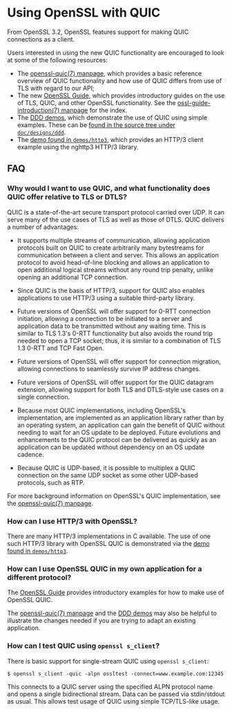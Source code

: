 Using OpenSSL with QUIC
=======================

From OpenSSL 3.2, OpenSSL features support for making QUIC connections as a
client.

Users interested in using the new QUIC functionality are encouraged to look at
some of the following resources:

- The [openssl-quic(7) manpage], which provides a basic reference overview of
  QUIC functionality and how use of QUIC differs from use of TLS with regard to
  our API;
- The new [OpenSSL Guide], which provides introductory guides
  on the use of TLS, QUIC, and other OpenSSL functionality. See the
  [ossl-guide-introduction(7) manpage] for the index.
- The [DDD demos], which demonstrate the use of QUIC using simple examples.
  These can be [found in the source tree under `doc/designs/ddd`].
- The [demo found in `demos/http3`], which provides an HTTP/3 client example
  using the nghttp3 HTTP/3 library.

FAQ
---

### Why would I want to use QUIC, and what functionality does QUIC offer relative to TLS or DTLS?

QUIC is a state-of-the-art secure transport protocol carried over UDP. It can
serve many of the use cases of TLS as well as those of DTLS. QUIC delivers
a number of advantages:

- It supports multiple streams of communication, allowing application protocols
  built on QUIC to create arbitrarily many bytestreams for communication between
  a client and server. This allows an application protocol to avoid head-of-line
  blocking and allows an application to open additional logical streams without
  any round trip penalty, unlike opening an additional TCP connection.

- Since QUIC is the basis of HTTP/3, support for QUIC also enables applications
  to use HTTP/3 using a suitable third-party library.

- Future versions of OpenSSL will offer support for 0-RTT connection
  initiation, allowing a connection to be initiated to a server and application
  data to be transmitted without any waiting time. This is similar to TLS 1.3's
  0-RTT functionality but also avoids the round trip needed to open a TCP
  socket; thus, it is similar to a combination of TLS 1.3 0-RTT and TCP Fast
  Open.

- Future versions of OpenSSL will offer support for connection
  migration, allowing connections to seamlessly survive IP address changes.

- Future versions of OpenSSL will offer support for the QUIC
  datagram extension, allowing support for both TLS and DTLS-style use cases on
  a single connection.

- Because most QUIC implementations, including OpenSSL's implementation, are
  implemented as an application library rather than by an operating system, an
  application can gain the benefit of QUIC without needing to wait for an OS
  update to be deployed. Future evolutions and enhancements to the QUIC protocol
  can be delivered as quickly as an application can be updated without
  dependency on an OS update cadence.

- Because QUIC is UDP-based, it is possible to multiplex a QUIC connection
  on the same UDP socket as some other UDP-based protocols, such as RTP.

For more background information on OpenSSL's QUIC implementation, see the
[openssl-quic(7) manpage].

### How can I use HTTP/3 with OpenSSL?

There are many HTTP/3 implementations in C available. The use of one such HTTP/3
library with OpenSSL QUIC is demonstrated via the [demo found in `demos/http3`].

### How can I use OpenSSL QUIC in my own application for a different protocol?

The [OpenSSL Guide] provides introductory examples for how to make use of
OpenSSL QUIC.

The [openssl-quic(7) manpage] and the [DDD demos] may also be helpful to
illustrate the changes needed if you are trying to adapt an existing
application.

### How can I test QUIC using `openssl s_client`?

There is basic support for single-stream QUIC using `openssl s_client`:

```shell
$ openssl s_client -quic -alpn ossltest -connect=www.example.com:12345
```

This connects to a QUIC server using the specified ALPN protocol name and opens
a single bidirectional stream. Data can be passed via stdin/stdout as usual.
This allows test usage of QUIC using simple TCP/TLS-like usage.

[openssl-quic(7) manpage]: https://www.openssl.org/docs/manmaster/man7/openssl-quic.html
[OpenSSL guide]: https://www.openssl.org/docs/manmaster/man7/ossl-guide-introduction.html
[ossl-guide-introduction(7) manpage]: https://www.openssl.org/docs/manmaster/man7/ossl-guide-introduction.html
[DDD demos]: https://github.com/openssl/openssl/tree/master/doc/designs/ddd
[found in the source tree under `doc/designs/ddd`]: ./doc/designs/ddd/
[demo found in `demos/http3`]: ./demos/http3/
[openssl-quic-background(7) manpage]: https://www.openssl.org/docs/manmaster/man7/openssl-quic-background.html
